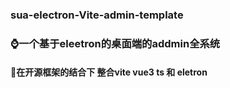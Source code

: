 ### sua-electron-Vite-admin-template
### ⌚一个基于eleetron的桌面端的addmin全系统️


#### 🎈在开源框架的结合下 整合vite vue3 ts 和 eletron

### 


